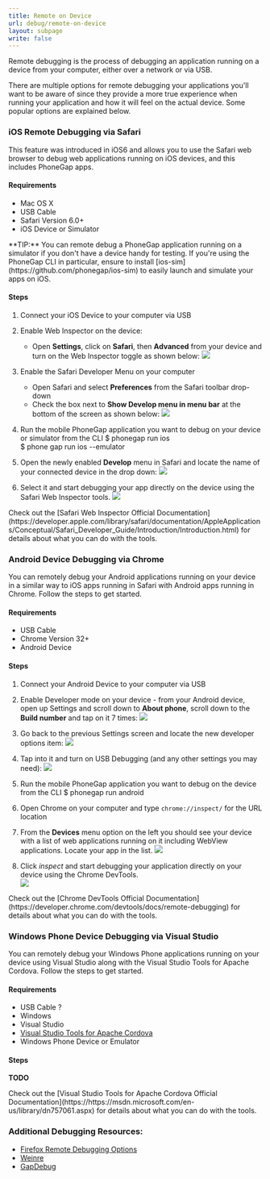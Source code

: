 ```yaml
---
title: Remote on Device
url: debug/remote-on-device
layout: subpage
write: false
---
```


Remote debugging is the process of debugging an application running on a device from your computer, either over a network or via USB.

There are multiple options for remote debugging your applications you'll want to be aware of since they provide a more true experience when running your application and how it will feel on the actual device. Some popular options are explained below. 

### iOS Remote Debugging via Safari
This feature was introduced in iOS6 and allows you to use the Safari web browser to debug web applications running on iOS devices, and this includes PhoneGap apps.  

#### Requirements
- Mac OS X
- USB Cable
- Safari Version 6.0+
- iOS Device or Simulator

<div class="alert--info">**TIP:** You can remote debug a PhoneGap application running on a simulator if you don't have a device handy for testing. If you're using the PhoneGap CLI in particular, ensure to install [ios-sim](https://github.com/phonegap/ios-sim) to easily launch and simulate your apps on iOS.</div>

#### Steps 
1. Connect your iOS Device to your computer via USB
2. Enable Web Inspector on the device: 
    - Open **Settings**, click on **Safari**, then **Advanced** from your device and turn on the Web Inspector toggle as shown below:
![](/images/ios-web-insp.png)

3. Enable the Safari Developer Menu on your computer
    - Open Safari and select **Preferences** from the Safari toolbar drop-down
    - Check the box next to **Show Develop menu in menu bar** at the bottom of the screen  as shown below:
![](/images/safari-dev-menu.png)
4. Run the mobile PhoneGap application you want to debug on your device or simulator from  the CLI 
		$ phonegap run ios  
		$ phone gap run ios --emulator
5. Open the newly enabled **Develop** menu in Safari and locate the name of your connected device in the drop down:
![](/images/safari-develop.png)
6. Select it and start debugging your app directly on the device using the Safari Web Inspector tools.
![](/images/safari-web-insp.png)

<div class="alert--info">Check out the [Safari Web Inspector Official Documentation](https://developer.apple.com/library/safari/documentation/AppleApplications/Conceptual/Safari_Developer_Guide/Introduction/Introduction.html) for details about what you can do with the tools.</div>

### Android Device Debugging via Chrome 

You can remotely debug your Android applications running on your device in a similar way to iOS apps running in Safari with Android apps running in Chrome. Follow the steps to get started.

#### Requirements
- USB Cable
- Chrome Version 32+
- Android Device 

#### Steps
1. Connect your Android Device to your computer via USB
2. Enable Developer mode on your device - from your Android device, open up Settings and scroll down to **About phone**, scroll down to the **Build number** and tap on it 7 times:
![](/images/build-number.png)    

3. Go back to the previous Settings screen and locate the new developer options item: 
![](/images/android-dev-options.png)
    
4. Tap into it and turn on USB Debugging (and any other settings you may need):
![](/images/usb-debug.png)
 
5. Run the mobile PhoneGap application you want to debug on the device from the CLI 
    		$ phonegap run android
 
6. Open Chrome on your computer and type `chrome://inspect/` for the URL location
7. From the **Devices** menu option on the left you should see your device with a list of web applications running on it including WebView applications. Locate your app in the list.
![](/images/chrome-inspect.png)

8. Click *inspect* and start debugging your application directly on your device using the Chrome DevTools.  
 ![](/images/chrome-devtools.png)
    
<div class="alert--info">Check out the [Chrome DevTools Official Documentation](https://developer.chrome.com/devtools/docs/remote-debugging) for details about what you can do with the tools.</div>

### Windows Phone Device Debugging via Visual Studio 

You can remotely debug your Windows Phone applications running on your device using Visual Studio along with the Visual Studio Tools for Apache Cordova. Follow the steps to get started.

#### Requirements
- USB Cable ?
- Windows 
- Visual Studio
- [Visual Studio Tools for Apache Cordova](https://www.visualstudio.com/en-us/features/cordova-vs.aspx)
- Windows Phone Device or Emulator

#### Steps
**TODO**

<div class="alert--info">Check out the [Visual Studio Tools for Apache Cordova Official Documentation](https://https://msdn.microsoft.com/en-us/library/dn757061.aspx) for details about what you can do with the tools.</div>
 
### Additional Debugging Resources:
- [Firefox Remote Debugging Options](https://developer.mozilla.org/en-US/docs/Tools/Remote_Debugging])
- [Weinre](http://people.apache.org/~pmuellr/weinre/docs/latest/Home.html)
- [GapDebug](https://www.genuitec.com/products/gapdebug/)

